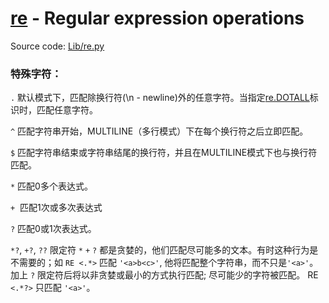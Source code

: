 # [re](https://docs.python.org/3/library/re.html) - Regular expression operations

Source code: [Lib/re.py](https://github.com/python/cpython/tree/3.6/Lib/re.py)


### 特殊字符：
 `.`  默认模式下，匹配除换行符(\n - newline)外的任意字符。当指定[re.DOTALL](https://docs.python.org/3/library/re.html#re.DOTALL)标识时，匹配任意字符。
 
 `^`  匹配字符串开始，MULTILINE（多行模式）下在每个换行符之后立即匹配。
 
 `$`  匹配字符串结束或字符串结尾的换行符，并且在MULTILINE模式下也与换行符匹配。
 
 `*`  匹配0多个表达式。
 
 `+`  匹配1次或多次表达式
 
 `?`  匹配0或1次表达式。
 
 `*?`, `+?`, `??`  限定符 `*` `+` `?` 都是贪婪的，他们匹配尽可能多的文本。有时这种行为是不需要的；如 `RE <.*>` 匹配 `'<a>b<c>'`, 他将匹配整个字符串，而不只是`'<a>'`。加上 `?` 限定符后将以非贪婪或最小的方式执行匹配; 尽可能少的字符被匹配。 RE `<.*?>` 只匹配 `'<a>'`。
